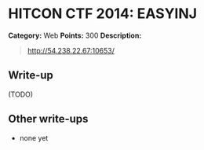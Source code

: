 # HITCON CTF 2014: EASYINJ

**Category:** Web
**Points:** 300
**Description:**

> http://54.238.22.67:10653/

## Write-up

(TODO)

## Other write-ups

* none yet
